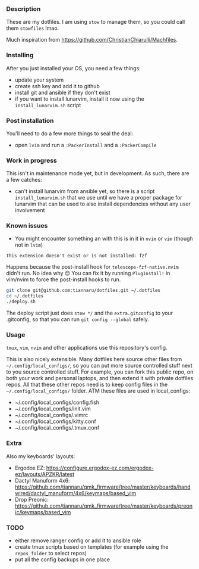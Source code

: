 ### Description
These are my dotfiles. I am using `stow` to manage them, so you could call them `stowfiles` lmao.

Much inspiration from https://github.com/ChristianChiarulli/Machfiles.

### Installing
After you just installed your OS, you need a few things:
- update your system
- create ssh key and add it to github
- install git and ansible if they don't exist
- if you want to install lunarvim, install it now using the `install_lunarvim.sh` script

### Post installation
You'll need to do a few more things to seal the deal:
- open `lvim` and run a `:PackerInstall` and a `:PackerCompile`

### Work in progress
This isn't in maintenance mode yet, but in development. As such, there are a few catches:
- can't install lunarvim from ansible yet, so there is a script `install_lunarvim.sh` that we use until we have a proper package for lunarvim that can be used to also install dependencies without any user involvement

### Known issues
- You might encounter something an with this is in it in `nvim` or `vim` (though not in `lvim`)
```
This extension doesn't exist or is not installed: fzf
```
Happens because the post-install hook for `telescope-fzf-native.nvim` didn't run. No idea why 😔
You can fix it by running `PlugInstall!` in vim/nvim to force the post-install hooks to run.

```bash
git clone git@github.com:tiannaru/dotfiles.git ~/.dotfiles
cd ~/.dotfiles
./deploy.sh
```
The deploy script just does `stow */` and the `extra.gitconfig` to your .gitconfig, so that you can run `git config --global` safely.

### Usage
`tmux`, `vim`, `nvim` and other applications use this repository's config.

This is also nicely extensible. Many dotfiles here source other files from `~/.config/local_configs/`, so you can put more source controlled stuff next to you source controlled stuff. 
For example, you can fork this public repo, on both your work and personal laptops, and then extend it with private dotfiles repos. All that these other repos need is to keep config files in the `~/.config/local_configs/` folder.
ATM these files are used in local_configs:
- ~/.config/local_configs/config.fish
- ~/.config/local_configs/init.vim
- ~/.config/local_configs/.vimrc
- ~/.config/local_configs/kitty.conf
- ~/.config/local_configs/.tmux.conf

### Extra
Also my keyboards' layouts: 
- Ergodox EZ: https://configure.ergodox-ez.com/ergodox-ez/layouts/APZKR/latest
- Dactyl Manuform 4x6: https://github.com/tiannaru/qmk_firmware/tree/master/keyboards/handwired/dactyl_manuform/4x6/keymaps/based_vim
- Drop Preonic: https://github.com/tiannaru/qmk_firmware/tree/master/keyboards/preonic/keymaps/based_vim

### TODO
- either remove ranger config or add it to ansible role
- create tmux scripts based on templates (for example using the `repos_folder` to select repos)
- put all the config backups in one place
